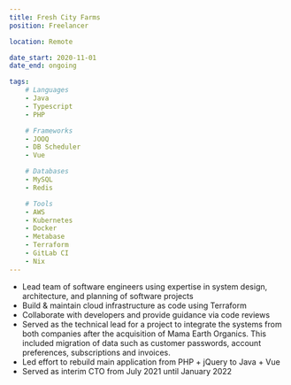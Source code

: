 ```yaml
---
title: Fresh City Farms
position: Freelancer

location: Remote

date_start: 2020-11-01
date_end: ongoing

tags:
    # Languages
    - Java
    - Typescript
    - PHP

    # Frameworks
    - JOOQ
    - DB Scheduler
    - Vue

    # Databases
    - MySQL
    - Redis

    # Tools
    - AWS
    - Kubernetes
    - Docker
    - Metabase
    - Terraform
    - GitLab CI
    - Nix
---
```


- Lead team of software engineers using expertise in system design,
  architecture, and planning of software projects
- Build & maintain cloud infrastructure as code using Terraform
- Collaborate with developers and provide guidance via code reviews
- Served as the technical lead for a project to integrate the systems from both
  companies after the acquisition of Mama Earth Organics. This included
  migration of data such as customer passwords, account preferences,
  subscriptions and invoices.
- Led effort to rebuild main application from PHP + jQuery to Java + Vue
- Served as interim CTO from July 2021 until January 2022

